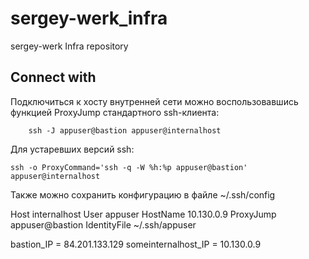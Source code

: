 # sergey-werk_infra
sergey-werk Infra repository

## Connect with

Подключиться к хосту внутренней сети можно воспользовавшись функцией ProxyJump стандартного ssh-клиента:

		ssh -J appuser@bastion appuser@internalhost

Для устаревших версий ssh:

    ssh -o ProxyCommand='ssh -q -W %h:%p appuser@bastion' appuser@internalhost

Также можно сохранить конфигурацию в файле ~/.ssh/config

Host internalhost
        User appuser
        HostName 10.130.0.9
        ProxyJump appuser@bastion
        IdentityFile ~/.ssh/appuser


bastion_IP = 84.201.133.129
someinternalhost_IP = 10.130.0.9

